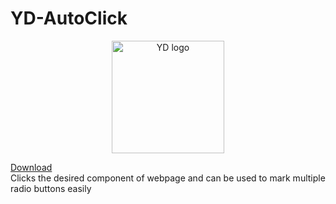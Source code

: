 # YD-AutoClick

<p align="center">
    <img width="180" src="https://i.postimg.cc/R0JQ3pCC/yd-autoclick1.png" alt="YD logo">
  </a>
</p>
<a href="https://mega.nz/folder/VTI3wK7B#v4Q84e4keDyvpa_rvE5tIg" >Download</a>
<br/>
 Clicks the desired component of webpage and can be used to mark multiple radio buttons easily

